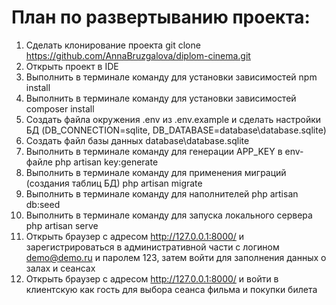 # План по развертыванию проекта:

1. Сделать клонирование проекта git clone https://github.com/AnnaBruzgalova/diplom-cinema.git
2. Открыть проект в IDE
3. Выполнить в терминале команду для установки зависимостей npm install
4. Выполнить в терминале команду для установки зависимостей composer install
5. Создать файла окружения .env из .env.example и сделать настройки БД (DB_CONNECTION=sqlite, DB_DATABASE=database\database.sqlite)
6. Cоздать файл базы данных database\database.sqlite
7. Выполнить в терминале команду для генерации APP_KEY в env-файле php artisan key:generate
8. Выполнить в терминале команду для применения миграций (создания таблиц БД) php artisan migrate
9. Выполнить в терминале команду для наполнителей php artisan db:seed
10. Выполнить в терминале команду для запуска локального сервера php artisan serve
11. Открыть браузер с адресом http://127.0.0.1:8000/ и зарегистрироваться в административной части с логином demo@demo.ru и паролем 123, затем войти для заполнения данных о залах и сеансах
12. Открыть браузер с адресом http://127.0.0.1:8000/ и войти в клиентскую как гость для выбора сеанса фильма и покупки билета

